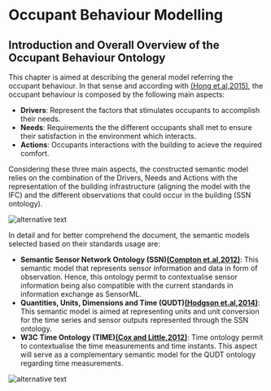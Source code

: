 # Occupant Behaviour Modelling

## Introduction and Overall Overview of the Occupant Behaviour Ontology

This chapter is aimed at describing the general model referring the occupant behaviour. In that sense and according with [(Hong et.al,2015)][@Honng2015], the occupant behaviour is composed by the following main aspects:

- **Drivers**: Represent the factors that stimulates occupants to accomplish their needs.
- **Needs**: Requirements the the different occupants shall met to ensure their satisfaction in the environment which interacts.
- **Actions**: Occupants interactions with the building to acieve the required comfort.

Considering these three main aspects, the constructed semantic model relies on the combination of the Drivers, Needs and Actions with the representation of the building infrastructure (aligning the model with the IFC) and the different observations that could occur in the building (SSN ontology).

![alternative text](http://www.plantuml.com/plantuml/proxy?src=https://raw.github.com/plantuml/plantuml-server/master/src/main/webapp/resource/test2diagrams.txt)

In detail and for better comprehend the document, the semantic models selected based on their standards usage are: 

- **Semantic Sensor Network Ontology (SSN)[(Compton et.al,2012)][@Compton2012]**: This semantic model that represents sensor information and data in form of observation. Hence, this ontology permit to contextualise sensor information being also compatible with the current standards in information exchange as SensorML.
- **Quantities, Units, Dimensions and Time (QUDT)[(Hodgson et.al,2014)][@Hodgson2014]**: This semantic model is aimed at representing units and unit conversion for the time series and sensor outputs represented through the SSN ontology. 
- **W3C Time Ontology (TIME)[(Cox and Little,2012)][@Cox2017]**: Time ontology permit to contextualise the time measurements and time instants. This aspect will serve as a complementary semantic model for the QUDT ontology regarding time measurements. 

![alternative text](http://www.plantuml.com/plantuml/proxy?src=https://raw.github.com/plantuml/plantuml-server/master/src/main/webapp/resource/test2diagrams.txt)


[@Honng2015]: http://doi.org/10.1016/j.buildenv.2015.08.006 "Hong, T., D’Oca, S., Taylor-Lange, S. C., Turner, W. J. N., Chen, Y., & Corgnati, S. P. (2015). An ontology to represent energy-related occupant behavior in buildings. Part II: Implementation of the DNAS framework using an XML schema. Building and Environment, 94(P1), 196–205."

[@Compton2012]: http://doi.org/10.1016/j.websem.2012.05.003 "Compton, M., Barnaghi, P., Bermudez, L., García-Castro, R., Corcho, O., Cox, S., … Taylor, K. (2012). The SSN ontology of the W3C semantic sensor network incubator group. Web Semantics: Science, Services and Agents on the World Wide Web, 17, 25–32." 

[@Hodgson2014]: http://qudt.org/ "Hodgson, R., Keller, P. J., Hodges, J., & Spivak, J. (2014). QUDT - Quantities, Units, Dimensions and Data Types Ontologies." 

[@Cox2017]: https://www.w3.org/TR/owl-time/ "Cox, S., Little, Chris. (2017). Time Ontology in OWL- W3C Working Draft 02 February 2017. " 

